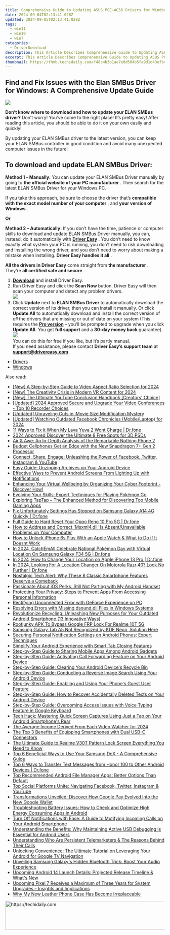 ```yaml
---
title: Comprehensive Guide to Updating ASUS PCE-AC56 Drivers for Windows 10/8/7 [ISSUES FIXED]
date: 2024-09-04T02:13:41.028Z
updated: 2024-09-05T02:13:41.028Z
tags:
  - win11
  - win10
  - win7
categories:
  - DriverDownload
description: This Article Describes Comprehensive Guide to Updating ASUS PCE-AC56 Drivers for Windows 10/8/7 [ISSUES FIXED]
excerpt: This Article Describes Comprehensive Guide to Updating ASUS PCE-AC56 Drivers for Windows 10/8/7 [ISSUES FIXED]
thumbnail: https://thmb.techidaily.com/f48c4b3b1ae7e8d504b5fa9d1d43efb4b89cbd743a49407bfffb933b836abc89.png
---
```


## Find and Fix Issues with the Elan SMBus Driver for Windows: A Comprehensive Update Guide

![](https://images.drivereasy.com/wp-content/uploads/2019/01/Snap912-300x204.png)

 **Don’t know where to download and how to update your ELAN SMBus driver?** Don’t worry! You’ve come to the right place! It’s pretty easy! After reading this article, you should be able to do it on your own easily and quickly!

 By updating your ELAN SMBus driver to the latest version, you can keep your ELAN SMBus controller in good condition and avoid many unexpected computer issues in the future!

## **To download and update ELAN SMBus Driver:**

**Method 1 – Manually:**  You can update your ELAN SMBus Driver manually by going to **the official website of your PC manufacturer** . Then search for the latest ELAN SMBus Driver for your Windows PC.

 If you take this approach, be sure to choose the driver that’s **compatible with the exact model number of your computer** , and **your version of Windows** .

**Or**

**Method 2 – Automatically:**   If you don’t have the time, patience or computer skills to download and update ELAN SMBus Driver manually, you can, instead, do it automatically with **[Driver Easy](https://tools.techidaily.com/drivereasy/download/)**  .  You don’t need to know exactly what system your PC is running, you don’t need to risk downloading and installing the wrong driver, and you don’t need to worry about making a mistake when installing. **Driver Easy handles it all** .

**All the drivers in Driver Easy** come straight from **the manufacturer** . They‘re **all certified safe and secure** .

1. **[Download](https://tools.techidaily.com/drivereasy/download/)**  and install Driver Easy.
2. Run Driver Easy and click the **Scan Now**  button. Driver Easy will then scan your computer and detect any problem drivers.  
![](https://images.drivereasy.com/wp-content/uploads/2019/01/snap000265.png)
3. Click **Update**  next to **ELAN SMBus Driver** to automatically download the correct version of its driver, then you can install it manually. Or click **Update All**  to automatically download and install the correct version of _all_  the drivers that are missing or out of date on your system (This requires the **[Pro version](https://tools.techidaily.com/drivereasy/download/)**  – you’ll be prompted to upgrade when you click **Update All.** You get **full support**  and a **30-day money back**  guarantee).  
![](https://images.drivereasy.com/wp-content/uploads/2019/01/snap000266.png)  
 You can do this for free if you like, but it’s partly manual.  
 If you need assistance, please contact **Driver Easy’s support team** at [**support@drivereasy.com**](https://tools.techidaily.com/drivereasy/download/) .

* [Drivers](https://tools.techidaily.com/drivereasy/download/)
* [Windows](https://tools.techidaily.com/drivereasy/download/)

<ins class="adsbygoogle"
     style="display:block"
     data-ad-format="autorelaxed"
     data-ad-client="ca-pub-7571918770474297"
     data-ad-slot="1223367746"></ins>



<ins class="adsbygoogle"
     style="display:block"
     data-ad-client="ca-pub-7571918770474297"
     data-ad-slot="8358498916"
     data-ad-format="auto"
     data-full-width-responsive="true"></ins>

<span class="atpl-alsoreadstyle">Also read:</span>
<div><ul>
<li><a href="https://fox-access.techidaily.com/new-a-step-by-step-guide-to-video-aspect-ratio-selection-for-2024/"><u>[New] A Step-by-Step Guide to Video Aspect Ratio Selection for 2024</u></a></li>
<li><a href="https://article-tips.techidaily.com/new-the-creativity-crisis-in-modern-vr-content-for-2024/"><u>[New] The Creativity Crisis in Modern VR Content for 2024</u></a></li>
<li><a href="https://facebook-record-videos.techidaily.com/new-the-ultimate-youtube-conclusion-handbook-creators-choice/"><u>[New] The Ultimate YouTube Conclusion Handbook [Creators' Choice]</u></a></li>
<li><a href="https://remote-screen-capture.techidaily.com/updated-2024-approved-secure-and-upgrade-your-video-conferences-top-10-recorder-choices/"><u>[Updated] 2024 Approved  Secure and Upgrade Your Video Conferences - Top 10 Recorder Choices</u></a></li>
<li><a href="https://some-skills.techidaily.com/updated-unraveling-cuts-in-imovie-size-modification-mystery/"><u>[Updated] Unraveling Cuts in iMovie  Size Modification Mystery</u></a></li>
<li><a href="https://facebook-videos.techidaily.com/updated-watching-outdated-facebook-chronicles-mobilelaptop-for-2024/"><u>[Updated] Watching Outdated Facebook Chronicles (Mobile/Laptop) for 2024</u></a></li>
<li><a href="https://howto.techidaily.com/11-ways-to-fix-it-when-my-lava-yuva-2-wont-charge-drfone-by-drfone-fix-android-problems-fix-android-problems/"><u>11 Ways to Fix it When My Lava Yuva 2 Wont Charge | Dr.fone</u></a></li>
<li><a href="https://article-tips.techidaily.com/2024-approved-discover-the-ultimate-8-free-spots-for-3d-psds/"><u>2024 Approved  Discover the Ultimate 8 Free Spots for 3D PSDs</u></a></li>
<li><a href="https://hardware-help.techidaily.com/air-and-awe-an-in-depth-analysis-of-the-remarkable-nothing-phone-2/"><u>Air & Awe: An In-Depth Analysis of the Remarkable Nothing Phone 2</u></a></li>
<li><a href="https://hardware-help.techidaily.com/budget-cellphones-get-an-edge-with-the-new-snapdragon-7plus-gen-2-processor/"><u>Budget Cellphones Get an Edge with the New Snapdragon 7+ Gen 2 Processor</u></a></li>
<li><a href="https://win-forum.techidaily.com/connect-share-engage-unleashing-the-power-of-facebook-twitter-instagram-and-youtube/"><u>Connect, Share, Engage: Unleashing the Power of Facebook, Twitter, Instagram & YouTube</u></a></li>
<li><a href="https://hardware-help.techidaily.com/easy-guide-unzipping-archives-on-your-android-device/"><u>Easy Guide: Unzipping Archives on Your Android Device</u></a></li>
<li><a href="https://hardware-help.techidaily.com/effective-ways-to-prevent-android-screens-from-lighting-up-with-notifications/"><u>Effective Ways to Prevent Android Screens From Lighting Up with Notifications</u></a></li>
<li><a href="https://hardware-help.techidaily.com/enhancing-your-virtual-wellbeing-by-organizing-your-cyber-footprint-discover-how/"><u>Enhancing Your Virtual Wellbeing by Organizing Your Cyber Footprint - Discover How!</u></a></li>
<li><a href="https://techtrends.techidaily.com/evolving-your-skills-expert-techniques-for-playing-pokemon-go/"><u>Evolving Your Skills: Expert Techniques for Playing Pokémon Go</u></a></li>
<li><a href="https://hardware-help.techidaily.com/exploring-taptap-the-enhanced-method-for-discovering-top-mobile-gaming-apps/"><u>Exploring TapTap – The Enhanced Method for Discovering Top Mobile Gaming Apps</u></a></li>
<li><a href="https://howto.techidaily.com/fix-unfortunately-settings-has-stopped-on-samsung-galaxy-a14-4g-quickly-drfone-by-drfone-fix-android-problems-fix-android-problems/"><u>Fix Unfortunately Settings Has Stopped on Samsung Galaxy A14 4G Quickly | Dr.fone</u></a></li>
<li><a href="https://techidaily.com/full-guide-to-hard-reset-your-oppo-reno-10-pro-5g-drfone-by-drfone-reset-android-reset-android/"><u>Full Guide to Hard Reset Your Oppo Reno 10 Pro 5G | Dr.fone</u></a></li>
<li><a href="https://tech-renaissance.techidaily.com/how-to-address-and-correct-msxml4dll-is-absentunavailable-problems-on-your-computer/"><u>How to Address and Correct 'Msxml4.dll' Is Absent/Unavailable Problems on Your Computer</u></a></li>
<li><a href="https://ios-unlock.techidaily.com/how-to-unlock-iphone-6s-plus-with-an-apple-watch-and-what-to-do-if-it-doesnt-work-by-drfone-ios/"><u>How to Unlock iPhone 6s Plus With an Apple Watch & What to Do if It Doesnt Work</u></a></li>
<li><a href="https://change-location.techidaily.com/in-2024-catchemall-celebrate-national-pokemon-day-with-virtual-location-on-samsung-galaxy-f34-5g-drfone-by-drfone-virtual-android/"><u>In 2024, CatchEmAll Celebrate National Pokémon Day with Virtual Location On Samsung Galaxy F34 5G | Dr.fone</u></a></li>
<li><a href="https://iphone-location.techidaily.com/in-2024-how-to-change-your-location-on-apple-iphone-13-pro-drfone-by-drfone-virtual-ios/"><u>In 2024, How to Change Your Location on Apple iPhone 13 Pro | Dr.fone</u></a></li>
<li><a href="https://phone-solutions.techidaily.com/in-2024-looking-for-a-location-changer-on-motorola-razr-40-look-no-further-drfone-by-drfone-virtual-android/"><u>In 2024, Looking For A Location Changer On Motorola Razr 40? Look No Further | Dr.fone</u></a></li>
<li><a href="https://hardware-help.techidaily.com/nostalgic-tech-alert-why-these-8-classic-smartphone-features-deserve-a-comeback/"><u>Nostalgic Tech Alert: Why These 8 Classic Smartphone Features Deserve a Comeback</u></a></li>
<li><a href="https://hardware-help.techidaily.com/passionate-about-ios-perks-still-not-parting-with-my-android-handset/"><u>Passionate About iOS Perks, Still Not Parting with My Android Handset</u></a></li>
<li><a href="https://hardware-help.techidaily.com/protecting-your-privacy-steps-to-prevent-apps-from-accessing-personal-information/"><u>Protecting Your Privacy: Steps to Prevent Apps From Accessing Personal Information</u></a></li>
<li><a href="https://windows11.techidaily.com/rectifying-unconnected-error-with-geforce-experience-on-pc/"><u>Rectifying Unconnected Error with GeForce Experience on PC</u></a></li>
<li><a href="https://tech-recovery.techidaily.com/resolving-errors-with-missing-dsounddll-files-in-windows-systems/"><u>Resolving Errors with Missing dsound.dll Files in Windows Systems</u></a></li>
<li><a href="https://hardware-help.techidaily.com/revolutionize-recycling-unleashing-new-purposes-for-your-outdated-android-smartphone-13-innovative-ways/"><u>Revolutionize Recycling: Unleashing New Purposes for Your Outdated Android Smartphone (13 Innovative Ways)</u></a></li>
<li><a href="https://easy-unlock-android.techidaily.com/rootjunky-apk-to-bypass-google-frp-lock-for-realme-10t-5g-by-drfone-android/"><u>Rootjunky APK To Bypass Google FRP Lock For Realme 10T 5G</u></a></li>
<li><a href="https://driver-error.techidaily.com/samsung-galaxy-tab-a5-not-recognized-by-kde-neon-solution-here/"><u>Samsung Galaxy Tab A5 Not Recognized by KDE Neon, Solution Here</u></a></li>
<li><a href="https://hardware-help.techidaily.com/securing-personal-notification-settings-on-android-phones-expert-techniques/"><u>Securing Personal Notification Settings on Android Phones: Expert Techniques</u></a></li>
<li><a href="https://hardware-help.techidaily.com/simplify-your-android-experience-with-smart-tab-closing-features/"><u>Simplify Your Android Experience with Smart Tab Closing Features</u></a></li>
<li><a href="https://hardware-help.techidaily.com/step-by-step-guide-to-sharing-mobile-apps-among-android-gadgets/"><u>Step-by-Step Guide to Sharing Mobile Apps Among Android Gadgets</u></a></li>
<li><a href="https://hardware-help.techidaily.com/step-by-step-guide-activating-call-forwarding-feature-on-your-android-device/"><u>Step-by-Step Guide: Activating Call Forwarding Feature on Your Android Device</u></a></li>
<li><a href="https://hardware-help.techidaily.com/step-by-step-guide-clearing-your-android-devices-recycle-bin/"><u>Step-by-Step Guide: Clearing Your Android Device's Recycle Bin</u></a></li>
<li><a href="https://hardware-help.techidaily.com/step-by-step-guide-conducting-a-reverse-image-search-using-your-android-device/"><u>Step-by-Step Guide: Conducting a Reverse Image Search Using Your Android Device</u></a></li>
<li><a href="https://hardware-help.techidaily.com/step-by-step-guide-enabling-and-using-your-phones-guest-user-feature/"><u>Step-by-Step Guide: Enabling and Using Your Phone's Guest User Feature</u></a></li>
<li><a href="https://hardware-help.techidaily.com/step-by-step-guide-how-to-recover-accidentally-deleted-texts-on-your-android-device/"><u>Step-by-Step Guide: How to Recover Accidentally Deleted Texts on Your Android Device</u></a></li>
<li><a href="https://hardware-help.techidaily.com/step-by-step-guide-overcoming-access-issues-with-voice-typing-feature-in-google-keyboard/"><u>Step-by-Step Guide: Overcoming Access Issues with Voice Typing Feature in Google Keyboard</u></a></li>
<li><a href="https://hardware-help.techidaily.com/tech-hack-mastering-quick-screen-captures-using-just-a-tap-on-your-android-smartphones-rear/"><u>Tech Hack: Mastering Quick Screen Captures Using Just a Tap on Your Android Smartphone's Rear</u></a></li>
<li><a href="https://youtube-data.techidaily.com/verage-income-derived-from-each-video-watcher-for-2024/"><u>The Average Income Derived From Each Video Watcher for 2024</u></a></li>
<li><a href="https://hardware-help.techidaily.com/the-top-3-benefits-of-equipping-smartphones-with-dual-usb-c-connectors/"><u>The Top 3 Benefits of Equipping Smartphones with Dual USB-C Connectors</u></a></li>
<li><a href="https://easy-unlock-android.techidaily.com/the-ultimate-guide-to-realme-v30t-pattern-lock-screen-everything-you-need-to-know-by-drfone-android/"><u>The Ultimate Guide to Realme V30T Pattern Lock Screen Everything You Need to Know</u></a></li>
<li><a href="https://hardware-help.techidaily.com/top-6-beneficial-ways-to-use-your-samsung-dex-a-comprehensive-guide/"><u>Top 6 Beneficial Ways to Use Your Samsung DeX - A Comprehensive Guide</u></a></li>
<li><a href="https://android-transfer.techidaily.com/top-6-ways-to-transfer-text-messages-from-honor-100-to-other-android-devices-drfone-by-drfone-transfer-from-android-transfer-from-android/"><u>Top 6 Ways to Transfer Text Messages from Honor 100 to Other Android Devices | Dr.fone</u></a></li>
<li><a href="https://hardware-help.techidaily.com/top-recommended-android-file-manager-apps-better-options-than-default/"><u>Top Recommended Android File Manager Apps: Better Options Than Default</u></a></li>
<li><a href="https://win-forum.techidaily.com/top-social-platforms-unite-navigating-facebook-twitter-instagram-and-youtube/"><u>Top Social Platforms Unite: Navigating Facebook, Twitter, Instagram & YouTube</u></a></li>
<li><a href="https://hardware-help.techidaily.com/transformations-unveiled-discover-how-google-pay-evolved-into-the-new-google-wallet/"><u>Transformations Unveiled: Discover How Google Pay Evolved Into the New Google Wallet</u></a></li>
<li><a href="https://hardware-help.techidaily.com/troubleshooting-battery-issues-how-to-check-and-optimize-high-energy-consuming-apps-in-android/"><u>Troubleshooting Battery Issues: How to Check and Optimize High Energy Consuming Apps in Android</u></a></li>
<li><a href="https://hardware-help.techidaily.com/turn-off-notifications-with-ease-a-guide-to-mutifying-incoming-calls-on-your-android-smartphone/"><u>Turn Off Notifications with Ease: A Guide to Mutifying Incoming Calls on Your Android Smartphone</u></a></li>
<li><a href="https://hardware-help.techidaily.com/understanding-the-benefits-why-maintaining-active-usb-debugging-is-essential-for-android-users/"><u>Understanding the Benefits: Why Maintaining Active USB Debugging Is Essential for Android Users</u></a></li>
<li><a href="https://hardware-help.techidaily.com/understanding-who-are-persistent-telemarketers-and-the-reasons-behind-their-calls/"><u>Understanding Who Are Persistent Telemarketers & The Reasons Behind Their Calls</u></a></li>
<li><a href="https://hardware-help.techidaily.com/unlocking-convenience-the-ultimate-tutorial-on-leveraging-your-android-for-google-tv-navigation/"><u>Unlocking Convenience: The Ultimate Tutorial on Leveraging Your Android for Google TV Navigation</u></a></li>
<li><a href="https://hardware-help.techidaily.com/unveiling-samsung-galaxys-hidden-bluetooth-trick-boost-your-audio-experience/"><u>Unveiling Samsung Galaxy's Hidden Bluetooth Trick: Boost Your Audio Experience</u></a></li>
<li><a href="https://hardware-help.techidaily.com/upcoming-android-14-launch-details-projected-release-timeline-and-whats-new/"><u>Upcoming Android 14 Launch Details: Projected Release Timeline & What's New</u></a></li>
<li><a href="https://hardware-help.techidaily.com/upcoming-pixel-7-receives-a-maximum-of-three-years-for-system-upgrades-insights-and-implications/"><u>Upcoming Pixel 7 Receives a Maximum of Three Years for System Upgrades – Insights and Implications</u></a></li>
<li><a href="https://hardware-help.techidaily.com/why-my-new-leather-phone-case-has-become-irreplaceable/"><u>Why My New Leather Phone Case Has Become Irreplaceable</u></a></li>
</ul></div>

<!-- affiliate ads begin -->
<a href="https://imp.i357552.net/c/5597632/1006793/11832" target="_top" id="1006793">
  <img src="//a.impactradius-go.com/display-ad/11832-1006793" border="0" alt="https://techidaily.com" width="728" height="90"/>
</a>
<img height="0" width="0" src="https://imp.i357552.net/i/5597632/1006793/11832" style="position:absolute;visibility:hidden;" border="0" />
<!-- affiliate ads end -->